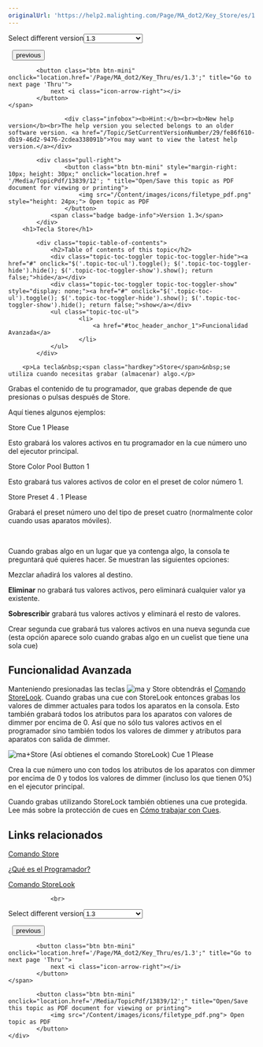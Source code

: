 ```yaml
---
originalUrl: 'https://help2.malighting.com/Page/MA_dot2/Key_Store/es/1.3'
---
```


<div class="topic-navigation">

<div class="pull-right">
	<span class="pull-left">


<div class="pull-left">
<form action="/Topic/SetCurrentVersionNumber" class="form-inline" id="frmTagSelector" method="post">	<span class="form-mini">
		<div class="input-prepend"><span class="add-on">Select different version</span><select autocomplete="off" id="versionNumberId" name="versionNumberId" onchange="$(this).closest('#frmTagSelector').submit();" style="width: 120px;"><option value="">- latest -</option>
<option value="3">1.1</option>
<option value="7">1.2</option>
<option selected="selected" value="12">1.3</option>
<option value="16">1.5</option>
<option value="29">1.9</option>
</select></div>
		<input data-val="true" data-val-number="The field Int32 must be a number." data-val-required="The Int32 field is required." id="ProductId" name="ProductId" type="hidden" value="7">
		<input id="CurrentGuid" name="CurrentGuid" type="hidden" value="fe86f610-db19-46d2-9476-2cdea338091b">
	</span>
</form></div>&nbsp;	</span>
	<span class="pull-right" style="white-space: nowrap;">
			<button class="btn btn-mini" onclick="location.href='/Page/MA_dot2/Key_Speed/es/1.3'; " title="Go to previous page 'Speed'">
				<i class="icon-arrow-left"></i> previous
			</button>

			<button class="btn btn-mini" onclick="location.href='/Page/MA_dot2/Key_Thru/es/1.3';" title="Go to next page 'Thru'">
				next <i class="icon-arrow-right"></i> 
			</button>
	</span>
</div>
<div class="clear-fix" style="margin-bottom: 10px"></div>
</div>

					<div class="infobox"><b>Hint:</b><br><b>New help version</b><br>The help version you selected belongs to an older software version. <a href="/Topic/SetCurrentVersionNumber/29/fe86f610-db19-46d2-9476-2cdea338091b">You may want to view the latest help version.</a></div>

			<div class="pull-right">
					<button class="btn btn-mini" style="margin-right: 10px; height: 30px;" onclick="location.href = '/Media/TopicPdf/13839/12'; " title="Open/Save this topic as PDF document for viewing or printing">
						<img src="/Content/images/icons/filetype_pdf.png" style="height: 24px;"> Open topic as PDF
					</button>
				<span class="badge badge-info">Version 1.3</span>
			</div>
		<h1>Tecla Store</h1>

			<div class="topic-table-of-contents">
				<h2>Table of contents of this topic</h2>
				<div class="topic-toc-toggler topic-toc-toggler-hide"><a href="#" onclick="$('.topic-toc-ul').toggle(); $('.topic-toc-toggler-hide').hide(); $('.topic-toc-toggler-show').show(); return false;">hide</a></div>
				<div class="topic-toc-toggler topic-toc-toggler-show" style="display: none;"><a href="#" onclick="$('.topic-toc-ul').toggle(); $('.topic-toc-toggler-hide').show(); $('.topic-toc-toggler-show').hide(); return false;">show</a></div>
				<ul class="topic-toc-ul">
						<li>
							<a href="#toc_header_anchor_1">Funcionalidad Avanzada</a>
						</li>
				</ul>
			</div>

		<p>La tecla&nbsp;<span class="hardkey">Store</span>&nbsp;se utiliza cuando necesitas grabar (almacenar) algo.</p>

<p>Grabas el contenido de tu programador, que grabas depende de que presionas o pulsas después de&nbsp;<span class="hardkey">Store</span>.&nbsp;</p>

<p>Aquí tienes algunos ejemplos:</p>

<p><span class="hardkey">Store</span> <span class="hardkey">Cue</span> <span class="hardkey">1</span> <span class="hardkey">Please</span></p>

<p>Esto grabará los valores activos en tu programador en la cue número uno del ejecutor principal.</p>

<p><span class="hardkey">Store</span> <span class="softkey">Color</span> <span class="softkey">Pool Button 1</span></p>

<p>Esto grabará tus valores activos de color en el preset de color número 1.</p>

<p><span class="hardkey">Store</span> <span class="hardkey">Preset</span> <span class="hardkey">4</span> <span class="hardkey">.</span> <span class="hardkey">1</span> <span class="hardkey">Please</span></p>

<p>Grabará el preset número uno del tipo de preset cuatro (normalmente color cuando usas aparatos móviles).</p>

<p>&nbsp;</p>

<p>Cuando grabas algo en un lugar que ya contenga algo, la consola te preguntará qué quieres hacer. Se muestran las siguientes opciones:</p>

<p>Mezclar&nbsp;añadirá los valores al destino.</p>

<p><strong>Eliminar</strong>&nbsp;no grabará tus valores activos, pero eliminará cualquier valor ya existente.</p>

<p><strong>Sobrescribir</strong>&nbsp;grabará tus valores activos y eliminará el resto de valores.</p>

<p>Crear segunda cue&nbsp;grabará tus valores activos en una nueva segunda cue (esta opción aparece solo cuando grabas algo en un cuelist que tiene una sola cue)</p>

<a name="toc_header_anchor_1" id="toc_header_anchor_1" class="topic-toc-item"></a><h2>Funcionalidad Avanzada</h2>

<p>Manteniendo presionadas las teclas <span class="hardkey"><img alt="ma" src="/Media/Mlg/ma.png"></span>&nbsp;y <span class="hardkey">Store</span>&nbsp;obtendrás el&nbsp;<a href="/Topic/71028c8f-b421-4426-9c6f-19a0ee7a09ec">Comando StoreLook</a>. Cuando grabas una cue con StoreLook entonces grabas los valores de dimmer actuales para todos los aparatos en la consola. Esto también grabará todos los atributos para los aparatos con valores de dimmer por encima de 0. Así que no sólo tus valores activos en el programador sino también todos los valores de dimmer y atributos para aparatos con salida de dimmer.</p>

<p><span class="hardkey"><img alt="ma" src="/Media/Mlg/ma.png"></span>+<span class="hardkey">Store</span>&nbsp;(Así obtienes el comando StoreLook)&nbsp;<span class="hardkey">Cue</span> <span class="hardkey">1</span> <span class="hardkey">Please</span></p>

<p>Crea la cue número uno con todos los atributos de los aparatos con dimmer por encima de 0 y todos los valores de dimmer (incluso los que tienen 0%) en el ejecutor principal.</p>

<p>Cuando grabas utilizando StoreLock también obtienes una cue protegida. Lee más sobre la protección de cues en&nbsp;<a href="/Topic/511081dd-5ffb-4aaa-8d09-a0859b0d0a19">Cómo trabajar con&nbsp;Cues</a>.</p>

<a name="toc_header_anchor_2" id="toc_header_anchor_2" class="topic-toc-item"></a><h2>Links relacionados</h2>

<p><a href="/Topic/97af99ef-e454-442e-9abc-5b71bf8cc974">Comando Store</a></p>

<p><a href="/Topic/e740a39c-ef36-4081-9014-59e0a288711c">¿Qué es el Programador?</a></p>

<p><a href="/Topic/71028c8f-b421-4426-9c6f-19a0ee7a09ec">Comando StoreLook</a></p>


				<br>
<div class="topic-navigation">

<div class="pull-right">
	<span class="pull-left">


<div class="pull-left">
<form action="/Topic/SetCurrentVersionNumber" class="form-inline" id="frmTagSelector" method="post">	<span class="form-mini">
		<div class="input-prepend"><span class="add-on">Select different version</span><select autocomplete="off" id="versionNumberId" name="versionNumberId" onchange="$(this).closest('#frmTagSelector').submit();" style="width: 120px;"><option value="">- latest -</option>
<option value="3">1.1</option>
<option value="7">1.2</option>
<option selected="selected" value="12">1.3</option>
<option value="16">1.5</option>
<option value="29">1.9</option>
</select></div>
		<input data-val="true" data-val-number="The field Int32 must be a number." data-val-required="The Int32 field is required." id="ProductId" name="ProductId" type="hidden" value="7">
		<input id="CurrentGuid" name="CurrentGuid" type="hidden" value="fe86f610-db19-46d2-9476-2cdea338091b">
	</span>
</form></div>&nbsp;	</span>
	<span class="pull-right" style="white-space: nowrap;">
			<button class="btn btn-mini" onclick="location.href='/Page/MA_dot2/Key_Speed/es/1.3'; " title="Go to previous page 'Speed'">
				<i class="icon-arrow-left"></i> previous
			</button>

			<button class="btn btn-mini" onclick="location.href='/Page/MA_dot2/Key_Thru/es/1.3';" title="Go to next page 'Thru'">
				next <i class="icon-arrow-right"></i> 
			</button>
	</span>
</div>
	<div class="clear-fix"></div>
	<div class="pull-right">
	
			<button class="btn btn-mini" onclick="location.href='/Media/TopicPdf/13839/12';" title="Open/Save this topic as PDF document for viewing or printing">
				<img src="/Content/images/icons/filetype_pdf.png"> Open topic as PDF
			</button>
	</div>
<div class="clear-fix" style="margin-bottom: 10px"></div>
</div>

	
